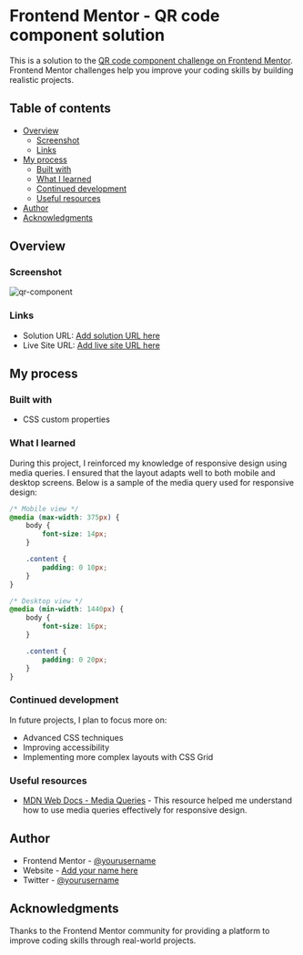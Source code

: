 # Frontend Mentor - QR code component solution

This is a solution to the [QR code component challenge on Frontend Mentor](https://www.frontendmentor.io/challenges/qr-code-component-iux_sIO_H). Frontend Mentor challenges help you improve your coding skills by building realistic projects. 

## Table of contents

- [Overview](#overview)
  - [Screenshot](#screenshot)
  - [Links](#links)
- [My process](#my-process)
  - [Built with](#built-with)
  - [What I learned](#what-i-learned)
  - [Continued development](#continued-development)
  - [Useful resources](#useful-resources)
- [Author](#author)
- [Acknowledgments](#acknowledgments)

## Overview

### Screenshot

![qr-component](https://github.com/TracyK10/qr-code-component-main/assets/107494362/a91ed087-3369-4745-a31a-b9af3f189e40)

### Links

- Solution URL: [Add solution URL here](https://your-solution-url.com)
- Live Site URL: [Add live site URL here](https://your-live-site-url.com)

## My process

### Built with

- CSS custom properties

### What I learned

During this project, I reinforced my knowledge of responsive design using media queries. I ensured that the layout adapts well to both mobile and desktop screens. Below is a sample of the media query used for responsive design:

```css
/* Mobile view */
@media (max-width: 375px) {
    body {
        font-size: 14px;
    }

    .content {
        padding: 0 10px;
    }
}

/* Desktop view */
@media (min-width: 1440px) {
    body {
        font-size: 16px;
    }

    .content {
        padding: 0 20px;
    }
}
```

### Continued development

In future projects, I plan to focus more on:
- Advanced CSS techniques
- Improving accessibility
- Implementing more complex layouts with CSS Grid

### Useful resources

- [MDN Web Docs - Media Queries](https://developer.mozilla.org/en-US/docs/Web/CSS/Media_Queries/Using_media_queries) - This resource helped me understand how to use media queries effectively for responsive design.

## Author

- Frontend Mentor - [@yourusername](https://www.frontendmentor.io/profile/yourusername)
- Website - [Add your name here](https://www.your-site.com)
- Twitter - [@yourusername](https://www.twitter.com/yourusername)

## Acknowledgments

Thanks to the Frontend Mentor community for providing a platform to improve coding skills through real-world projects.
